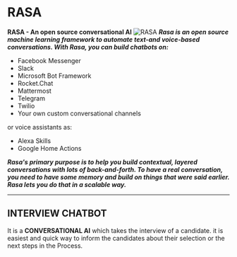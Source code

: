 # RASA
**RASA - An open source conversational AI**
![RASA](https://berlinstartupjobs.com/wp-content/uploads/rasa_logo_banner.png)
 _**Rasa is an open source machine learning framework to automate text-and voice-based conversations. With Rasa, you can build chatbots on:**_
- Facebook Messenger
- Slack
- Microsoft Bot Framework
- Rocket.Chat
- Mattermost
- Telegram
- Twilio
- Your own custom conversational channels

or voice assistants as:

- Alexa Skills
- Google Home Actions

***Rasa's primary purpose is to help you build contextual, layered conversations with lots of back-and-forth. To have a real conversation, you need to have some memory and build on things that were said earlier. Rasa lets you do that in a scalable way.***
___
## INTERVIEW CHATBOT

It is a **CONVERSATIONAL AI** which takes the  interview of a candidate. it is easiest and quick way to inform the candidates about their selection or the next steps in the Process.  

